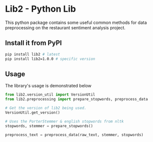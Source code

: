 # Lib2 - Python Lib

<!-- [![codecov](https://codecov.io/gh/author_name/project_urlname/branch/main/graph/badge.svg?token=project_urlname_token_here)](https://codecov.io/gh/author_name/project_urlname)
[![CI](https://github.com/author_name/project_urlname/actions/workflows/main.yml/badge.svg)](https://github.com/author_name/project_urlname/actions/workflows/main.yml) -->

This python package contains some useful common methods for data preprocessing on the restaurant sentiment analysis project.

## Install it from PyPI

```bash
pip install lib2 # latest
pip install lib2=1.0.0 # specific version
```

## Usage
The library's usage is demonstrated below

```py
from lib2.version_util import VersionUtil
from lib2.preprocessing import prepare_stopwords, preprocess_data

# Get the version of lib2 being used.
VersionUtil.get_version() 

# Uses the PorterStemmer & english stopwords from nltk
stopwords, stemmer = prepare_stopwords()

preprocess_text = preprocess_data(raw_text, stemmer, stopwords)
```
